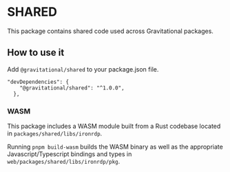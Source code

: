 # SHARED

This package contains shared code used across Gravitational packages.

## How to use it

Add `@gravitational/shared` to your package.json file.

```
"devDependencies": {
    "@gravitational/shared": "^1.0.0",
  },
```

### WASM

This package includes a WASM module built from a Rust codebase located in `packages/shared/libs/ironrdp`.

Running `pnpm build-wasm` builds the WASM binary as well as the appropriate Javascript/Typescript
bindings and types in `web/packages/shared/libs/ironrdp/pkg`.